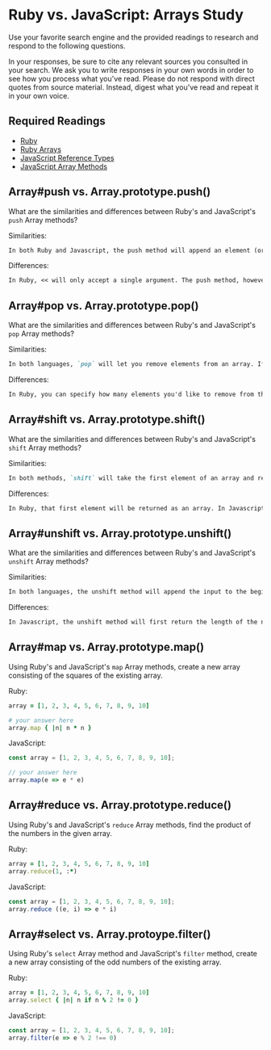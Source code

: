 # Ruby vs. JavaScript: Arrays Study

Use your favorite search engine and the provided readings to research and
respond to the following questions.

In your responses, be sure to cite any relevant sources you consulted in your
search. We ask you to write responses in your own words in order to see how you
process what you've read. Please do not respond with direct quotes from source
material. Instead, digest what you've read and repeat it in your own voice.

## Required Readings

-   [Ruby](https://github.com/ga-wdi-boston/ruby)
-   [Ruby Arrays](https://github.com/ga-wdi-boston/ruby-arrays)
-   [JavaScript Reference Types](https://github.com/ga-wdi-boston/js-reference-types)
-   [JavaScript Array Methods](https://github.com/ga-wdi-boston/js-array-methods)

## Array#push vs. Array.prototype.push()

What are the similarities and differences between Ruby's and JavaScript's `push`
Array methods?

Similarities:

```md
In both Ruby and Javascript, the push method will append an element (or multiple elements) to the end of an array.
```

Differences:

```md
In Ruby, << will only accept a single argument. The push method, however, will accept multiple arguments.
```

## Array#pop vs. Array.prototype.pop()

What are the similarities and differences between Ruby's and JavaScript's `pop`
Array methods?

Similarities:

```md
In both languages, `pop` will let you remove elements from an array. If you type array.pop(), the last element will be removed from the array in both languages.
```

Differences:

```md
In Ruby, you can specify how many elements you'd like to remove from the array. If you run array.pop(1, 2), Ruby will remove two elements starting from index 1. In Javascript, .pop() will just remove the last element from the array. You cannot specify how many elements get removed.
```

## Array#shift vs. Array.prototype.shift()

What are the similarities and differences between Ruby's and JavaScript's `shift` Array methods?

Similarities:

```md
In both methods, `shift` will take the first element of an array and return it in the console.
```

Differences:

```md
In Ruby, that first element will be returned as an array. In Javascript, that first element will be returned as an integer or an array.
```

## Array#unshift vs. Array.prototype.unshift()

What are the similarities and differences between Ruby's and JavaScript's
`unshift` Array methods?

Similarities:

```md
In both languages, the unshift method will append the input to the beginning of the array.
```

Differences:

```md
In Javascript, the unshift method will first return the length of the new array. You have to call the array again to see the new value appended to the beginning of the array. In Ruby, the unshift method will immediately return the new array with the given value appended to the front.
```

## Array#map vs. Array.prototype.map()

Using Ruby's and JavaScript's `map` Array methods, create a new array consisting
of the squares of the existing array.

Ruby:

```ruby
array = [1, 2, 3, 4, 5, 6, 7, 8, 9, 10]

# your answer here
array.map { |n| n * n }
```

JavaScript:

```javascript
const array = [1, 2, 3, 4, 5, 6, 7, 8, 9, 10];

// your answer here
array.map(e => e * e)
```

## Array#reduce vs. Array.prototype.reduce()

Using Ruby's and JavaScript's `reduce` Array methods, find the product of the
numbers in the given array.

Ruby:

```ruby
array = [1, 2, 3, 4, 5, 6, 7, 8, 9, 10]
array.reduce(1, :*)
```

JavaScript:

```javascript
const array = [1, 2, 3, 4, 5, 6, 7, 8, 9, 10];
array.reduce ((e, i) => e * i)
```

## Array#select vs. Array.protoype.filter()

Using Ruby's `select` Array method and JavaScript's `filter` method, create a
new array consisting of the odd numbers of the existing array.

Ruby:

```ruby
array = [1, 2, 3, 4, 5, 6, 7, 8, 9, 10]
array.select { |n| n if n % 2 != 0 }
```

JavaScript:

```javascript
const array = [1, 2, 3, 4, 5, 6, 7, 8, 9, 10];
array.filter(e => e % 2 !== 0)
```
